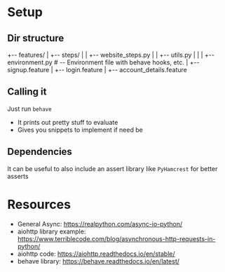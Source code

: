 #
# Setup
## Dir structure
+-- features/
|     +-- steps/
|     |    +-- website_steps.py
|     |    +-- utils.py
|     |
|     +-- environment.py      # -- Environment file with behave hooks, etc.
|     +-- signup.feature
|     +-- login.feature
|     +-- account_details.feature


## Calling it
Just run `behave`

* It prints out pretty stuff to evaluate
* Gives you snippets to implement if need be

## Dependencies
It can be useful to also include an assert library like `PyHamcrest` for better
asserts

# Resources
* General Async: https://realpython.com/async-io-python/
* aiohttp library example: https://www.terriblecode.com/blog/asynchronous-http-requests-in-python/
* aiohttp code: https://aiohttp.readthedocs.io/en/stable/
* behave library: https://behave.readthedocs.io/en/latest/
